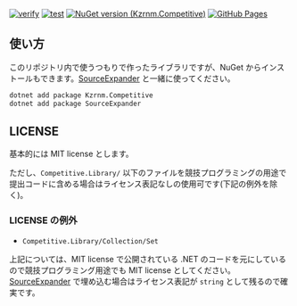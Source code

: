 [![verify](https://github.com/kzrnm/Kzrnm.Competitive/workflows/verify/badge.svg)](https://github.com/kzrnm/Kzrnm.Competitive/actions)
[![test](https://github.com/kzrnm/Kzrnm.Competitive/workflows/test/badge.svg)](https://github.com/kzrnm/Kzrnm.Competitive/actions)
[![NuGet version (Kzrnm.Competitive)](https://img.shields.io/nuget/v/Kzrnm.Competitive.svg?style=flat-square)](https://www.nuget.org/packages/Kzrnm.Competitive/)
[![GitHub Pages](https://img.shields.io/static/v1?label=GitHub+Pages&message=Kzrnm.Competitife+&color=brightgreen&logo=github)](https://kzrnm.github.io/Kzrnm.Competitive/)

## 使い方

このリポジトリ内で使うつもりで作ったライブラリですが、NuGet からインストールもできます。[SourceExpander](https://github.com/kzrnm/SourceExpander) と一緒に使ってください。

```sh
dotnet add package Kzrnm.Competitive
dotnet add package SourceExpander
```

## LICENSE

基本的には MIT license とします。

ただし、`Competitive.Library/` 以下のファイルを競技プログラミングの用途で提出コードに含める場合はライセンス表記なしの使用可です(下記の例外を除く)。

### LICENSE の例外

- `Competitive.Library/Collection/Set`

上記については、MIT license で公開されている .NET のコードを元にしているので競技プログラミング用途でも MIT license としてください。
[SourceExpander](https://github.com/kzrnm/SourceExpander) で埋め込む場合はライセンス表記が `string` として残るので確実です。